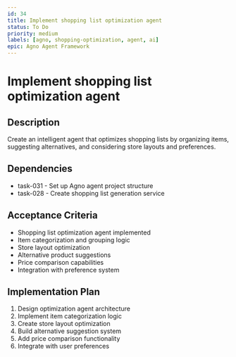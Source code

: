 ```yaml
---
id: 34
title: Implement shopping list optimization agent
status: To Do
priority: medium
labels: [agno, shopping-optimization, agent, ai]
epic: Agno Agent Framework
---
```


# Implement shopping list optimization agent

## Description
Create an intelligent agent that optimizes shopping lists by organizing items, suggesting alternatives, and considering store layouts and preferences.

## Dependencies
- task-031 - Set up Agno agent project structure
- task-028 - Create shopping list generation service

## Acceptance Criteria
- Shopping list optimization agent implemented
- Item categorization and grouping logic
- Store layout optimization
- Alternative product suggestions
- Price comparison capabilities
- Integration with preference system

## Implementation Plan
1. Design optimization agent architecture
2. Implement item categorization logic
3. Create store layout optimization
4. Build alternative suggestion system
5. Add price comparison functionality
6. Integrate with user preferences